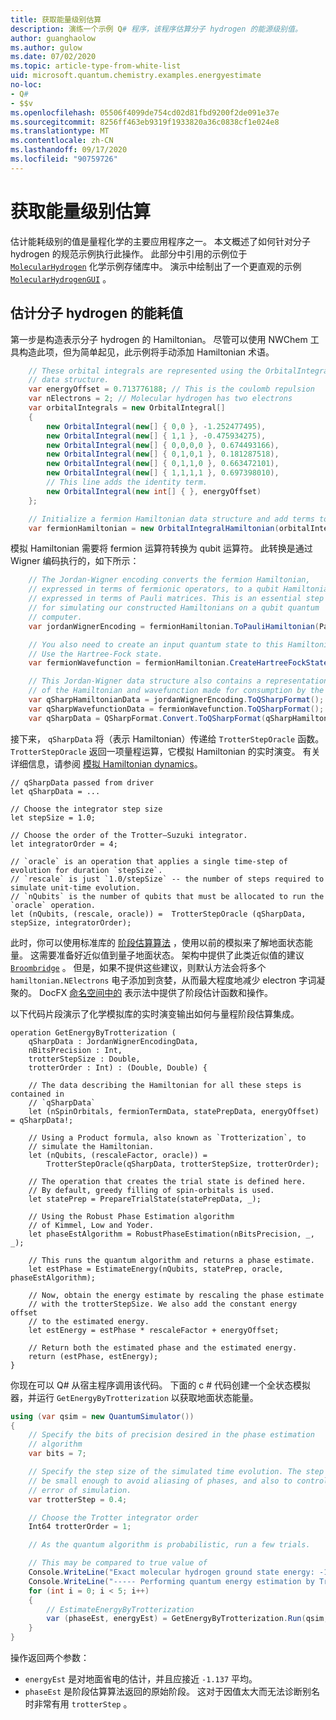 ```yaml
---
title: 获取能量级别估算
description: 演练一个示例 Q# 程序，该程序估算分子 hydrogen 的能源级别值。
author: guanghaolow
ms.author: gulow
ms.date: 07/02/2020
ms.topic: article-type-from-white-list
uid: microsoft.quantum.chemistry.examples.energyestimate
no-loc:
- Q#
- $$v
ms.openlocfilehash: 05506f4099de754cd02d81fbd9200f2de091e37e
ms.sourcegitcommit: 8256ff463eb9319f1933820a36c0838cf1e024e8
ms.translationtype: MT
ms.contentlocale: zh-CN
ms.lasthandoff: 09/17/2020
ms.locfileid: "90759726"
---
```

# <a name="obtaining-energy-level-estimates"></a>获取能量级别估算
估计能耗级别的值是量程化学的主要应用程序之一。 本文概述了如何针对分子 hydrogen 的规范示例执行此操作。 此部分中引用的示例位于 [`MolecularHydrogen`](https://github.com/microsoft/Quantum/tree/main/samples/chemistry/MolecularHydrogen) 化学示例存储库中。 演示中绘制出了一个更直观的示例 [`MolecularHydrogenGUI`](https://github.com/microsoft/Quantum/tree/main/samples/chemistry/MolecularHydrogenGUI) 。

## <a name="estimating-the-energy-values-of-molecular-hydrogen"></a>估计分子 hydrogen 的能耗值

第一步是构造表示分子 hydrogen 的 Hamiltonian。 尽管可以使用 NWChem 工具构造此项，但为简单起见，此示例将手动添加 Hamiltonian 术语。

```csharp
    // These orbital integrals are represented using the OrbitalIntegral
    // data structure.
    var energyOffset = 0.713776188; // This is the coulomb repulsion
    var nElectrons = 2; // Molecular hydrogen has two electrons
    var orbitalIntegrals = new OrbitalIntegral[]
    {
        new OrbitalIntegral(new[] { 0,0 }, -1.252477495),
        new OrbitalIntegral(new[] { 1,1 }, -0.475934275),
        new OrbitalIntegral(new[] { 0,0,0,0 }, 0.674493166),
        new OrbitalIntegral(new[] { 0,1,0,1 }, 0.181287518),
        new OrbitalIntegral(new[] { 0,1,1,0 }, 0.663472101),
        new OrbitalIntegral(new[] { 1,1,1,1 }, 0.697398010),
        // This line adds the identity term.
        new OrbitalIntegral(new int[] { }, energyOffset)
    };

    // Initialize a fermion Hamiltonian data structure and add terms to it.
    var fermionHamiltonian = new OrbitalIntegralHamiltonian(orbitalIntegrals).ToFermionHamiltonian();
```

模拟 Hamiltonian 需要将 fermion 运算符转换为 qubit 运算符。 此转换是通过 Wigner 编码执行的，如下所示：

```csharp
    // The Jordan-Wigner encoding converts the fermion Hamiltonian, 
    // expressed in terms of fermionic operators, to a qubit Hamiltonian,
    // expressed in terms of Pauli matrices. This is an essential step
    // for simulating our constructed Hamiltonians on a qubit quantum
    // computer.
    var jordanWignerEncoding = fermionHamiltonian.ToPauliHamiltonian(Pauli.QubitEncoding.JordanWigner);

    // You also need to create an input quantum state to this Hamiltonian.
    // Use the Hartree-Fock state.
    var fermionWavefunction = fermionHamiltonian.CreateHartreeFockState(nElectrons);

    // This Jordan-Wigner data structure also contains a representation 
    // of the Hamiltonian and wavefunction made for consumption by the Q# operations.
    var qSharpHamiltonianData = jordanWignerEncoding.ToQSharpFormat();
    var qSharpWavefunctionData = fermionWavefunction.ToQSharpFormat();
    var qSharpData = QSharpFormat.Convert.ToQSharpFormat(qSharpHamiltonianData, qSharpWavefunctionData);
```

接下来， `qSharpData` 将（表示 Hamiltonian）传递给 `TrotterStepOracle` 函数。 `TrotterStepOracle` 返回一项量程运算，它模拟 Hamiltonian 的实时演变。 有关详细信息，请参阅 [模拟 Hamiltonian dynamics](xref:microsoft.quantum.chemistry.concepts.simulationalgorithms)。

```qsharp
// qSharpData passed from driver
let qSharpData = ... 

// Choose the integrator step size
let stepSize = 1.0;

// Choose the order of the Trotter—Suzuki integrator.
let integratorOrder = 4;

// `oracle` is an operation that applies a single time-step of evolution for duration `stepSize`.
// `rescale` is just `1.0/stepSize` -- the number of steps required to simulate unit-time evolution.
// `nQubits` is the number of qubits that must be allocated to run the `oracle` operation.
let (nQubits, (rescale, oracle)) =  TrotterStepOracle (qSharpData, stepSize, integratorOrder);
```

此时，你可以使用标准库的 [阶段估算算法](xref:microsoft.quantum.libraries.characterization) ，使用以前的模拟来了解地面状态能量。 这需要准备好近似值到量子地面状态。 架构中提供了此类近似值的建议 [`Broombridge`](xref:microsoft.quantum.libraries.chemistry.schema.broombridge) 。 但是，如果不提供这些建议，则默认方法会将多个 `hamiltonian.NElectrons` 电子添加到贪婪，从而最大程度地减少 electron 字词凝聚的。 DocFX [命名空间中的](xref:microsoft.quantum.characterization) 表示法中提供了阶段估计函数和操作。

以下代码片段演示了化学模拟库的实时演变输出如何与量程阶段估算集成。

```qsharp
operation GetEnergyByTrotterization (
    qSharpData : JordanWignerEncodingData, 
    nBitsPrecision : Int, 
    trotterStepSize : Double, 
    trotterOrder : Int) : (Double, Double) {
    
    // The data describing the Hamiltonian for all these steps is contained in
    // `qSharpData`
    let (nSpinOrbitals, fermionTermData, statePrepData, energyOffset) = qSharpData!;
    
    // Using a Product formula, also known as `Trotterization`, to
    // simulate the Hamiltonian.
    let (nQubits, (rescaleFactor, oracle)) = 
        TrotterStepOracle(qSharpData, trotterStepSize, trotterOrder);
    
    // The operation that creates the trial state is defined here.
    // By default, greedy filling of spin-orbitals is used.
    let statePrep = PrepareTrialState(statePrepData, _);
    
    // Using the Robust Phase Estimation algorithm
    // of Kimmel, Low and Yoder.
    let phaseEstAlgorithm = RobustPhaseEstimation(nBitsPrecision, _, _);
    
    // This runs the quantum algorithm and returns a phase estimate.
    let estPhase = EstimateEnergy(nQubits, statePrep, oracle, phaseEstAlgorithm);
    
    // Now, obtain the energy estimate by rescaling the phase estimate
    // with the trotterStepSize. We also add the constant energy offset
    // to the estimated energy.
    let estEnergy = estPhase * rescaleFactor + energyOffset;
    
    // Return both the estimated phase and the estimated energy.
    return (estPhase, estEnergy);
}
```

你现在可以 Q# 从宿主程序调用该代码。 下面的 c # 代码创建一个全状态模拟器，并运行 `GetEnergyByTrotterization` 以获取地面状态能量。

```csharp
using (var qsim = new QuantumSimulator())
{
    // Specify the bits of precision desired in the phase estimation 
    // algorithm
    var bits = 7;

    // Specify the step size of the simulated time evolution. The step size needs to
    // be small enough to avoid aliasing of phases, and also to control the
    // error of simulation.
    var trotterStep = 0.4;

    // Choose the Trotter integrator order
    Int64 trotterOrder = 1;

    // As the quantum algorithm is probabilistic, run a few trials.

    // This may be compared to true value of
    Console.WriteLine("Exact molecular hydrogen ground state energy: -1.137260278.\n");
    Console.WriteLine("----- Performing quantum energy estimation by Trotter simulation algorithm");
    for (int i = 0; i < 5; i++)
    {
        // EstimateEnergyByTrotterization
        var (phaseEst, energyEst) = GetEnergyByTrotterization.Run(qsim, qSharpData, bits, trotterStep, trotterOrder).Result;
    }
}
```

操作返回两个参数： 

- `energyEst` 是对地面省电的估计，并且应接近 `-1.137` 平均。 
- `phaseEst` 是阶段估算算法返回的原始阶段。 这对于因值太大而无法诊断别名时非常有用 `trotterStep` 。
